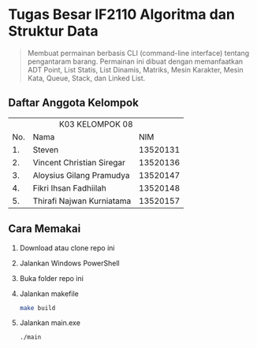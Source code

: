 # Tugas Besar IF2110 Algoritma dan Struktur Data

> Membuat permainan berbasis CLI (command-line interface) tentang pengantaram barang. Permainan ini dibuat dengan memanfaatkan ADT Point, List Statis, List Dinamis, Matriks, Mesin Karakter, Mesin Kata, Queue, Stack, dan Linked List.

## Daftar Anggota Kelompok

<table>

<tr><td colspan = 3 align = "center">K03 KELOMPOK 08</td></tr>
<tr><td>No.</td><td>Nama</td><td>NIM</td></tr>
<tr><td>1.</td><td>Steven</td><td>13520131</td></tr>
<tr><td>2.</td><td>Vincent Christian Siregar</td><td>13520136</td></tr>
<tr><td>3.</td><td>Aloysius Gilang Pramudya</td><td>13520147</td></tr>
<tr><td>4.</td><td>Fikri Ihsan Fadhiilah</td><td>13520148</td></tr>
<tr><td>5.</td><td>Thirafi Najwan Kurniatama</td><td>13520157</td></tr>

</table>

## Cara Memakai

1. Download atau clone repo ini
2. Jalankan Windows PowerShell
3. Buka folder repo ini
4. Jalankan makefile

    ```bash
    make build
    ```
4. Jalankan main.exe

    ```bash
    ./main
    ```